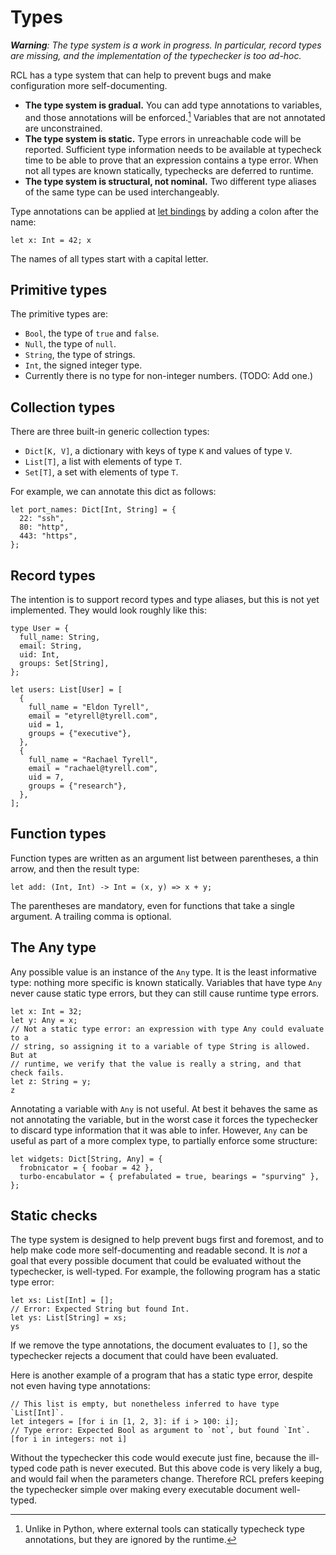 # Types

_**Warning**: The type system is a work in progress. In particular, record types
are missing, and the implementation of the typechecker is too ad-hoc._

RCL has a type system that can help to prevent bugs and make configuration more
self-documenting.

 * **The type system is gradual.** You can add type annotations to variables,
   and those annotations will be enforced.[^1] Variables that are not annotated
   are unconstrained.
 * **The type system is static.** Type errors in unreachable code will be
   reported. Sufficient type information needs to be available at typecheck time
   to be able to prove that an expression contains a type error. When not all
   types are known statically, typechecks are deferred to runtime.
 * **The type system is structural, not nominal.** Two different type aliases of
   the same type can be used interchangeably.

[^1]: Unlike in Python, where external tools can statically typecheck type
      annotations, but they are ignored by the runtime.

Type annotations can be applied at [let bindings](syntax.md#let-bindings) by
adding a colon after the name:

```rcl
let x: Int = 42; x
```

The names of all types start with a capital letter.

## Primitive types

The primitive types are:

 * `Bool`, the type of `true` and `false`.
 * `Null`, the type of `null`.
 * `String`, the type of strings.
 * `Int`, the signed integer type.
 * Currently there is no type for non-integer numbers. (TODO: Add one.)

## Collection types

There are three built-in generic collection types:

 * `Dict[K, V]`, a dictionary with keys of type `K` and values of type `V`.
 * `List[T]`, a list with elements of type `T`.
 * `Set[T]`, a set with elements of type `T`.

For example, we can annotate this dict as follows:

```rcl
let port_names: Dict[Int, String] = {
  22: "ssh",
  80: "http",
  443: "https",
};
```

## Record types

The intention is to support record types and type aliases, but this is not yet
implemented. They would look roughly like this:

```rcl
type User = {
  full_name: String,
  email: String,
  uid: Int,
  groups: Set[String],
};

let users: List[User] = [
  {
    full_name = "Eldon Tyrell",
    email = "etyrell@tyrell.com",
    uid = 1,
    groups = {"executive"},
  },
  {
    full_name = "Rachael Tyrell",
    email = "rachael@tyrell.com",
    uid = 7,
    groups = {"research"},
  },
];
```

## Function types

Function types are written as an argument list between parentheses, a thin
arrow, and then the result type:

```rcl
let add: (Int, Int) -> Int = (x, y) => x + y;
```

The parentheses are mandatory, even for functions that take a single argument.
A trailing comma is optional.

## The Any type

Any possible value is an instance of the `Any` type. It is the least informative
type: nothing more specific is known statically. Variables that have type `Any`
never cause static type errors, but they can still cause runtime type errors.

```rcl
let x: Int = 32;
let y: Any = x;
// Not a static type error: an expression with type Any could evaluate to a
// string, so assigning it to a variable of type String is allowed. But at
// runtime, we verify that the value is really a string, and that check fails.
let z: String = y;
z
```

Annotating a variable with `Any` is not useful. At best it behaves the same
as not annotating the variable, but in the worst case it forces the typechecker
to discard type information that it was able to infer. However, `Any` can be
useful as part of a more complex type, to partially enforce some structure:

```rcl
let widgets: Dict[String, Any] = {
  frobnicator = { foobar = 42 },
  turbo-encabulator = { prefabulated = true, bearings = "spurving" },
};
```

## Static checks

The type system is designed to help prevent bugs first and foremost, and to help
make code more self-documenting and readable second. It is _not_ a goal that
every possible document that could be evaluated without the typechecker, is
well-typed. For example, the following program has a static type error:

```rcl
let xs: List[Int] = [];
// Error: Expected String but found Int.
let ys: List[String] = xs;
ys
```

If we remove the type annotations, the document evaluates to `[]`, so the
typechecker rejects a document that could have been evaluated.

Here is another example of a program that has a static type error, despite
not even having type annotations:

```rcl
// This list is empty, but nonetheless inferred to have type `List[Int]`.
let integers = [for i in [1, 2, 3]: if i > 100: i];
// Type error: Expected Bool as argument to `not`, but found `Int`.
[for i in integers: not i]
```

Without the typechecker this code would execute just fine, because the
ill-typed code path is never executed. But this above code is very likely a bug,
and would fail when the parameters change. Therefore <abbr>RCL</abbr> prefers
keeping the typechecker simple over making every executable document well-typed.

